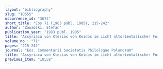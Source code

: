 ```yaml
---
layout: "bibliography"
slug: "10555"
occurrence_id: "3674"
short_title: "Eos 71 (1983 publ. 1985), 215-242"
author: "Zawadzki, Stefan"
publication_year: "1983 publ. 1985"
title: "Assyriaca von Ktesias von Knidos im Licht altorientalischer Forschungen"
volume_no_: "71"
pages: "215-242"
journal: "Eos. Commentarii Societatis Philologae Polonorum"
title: "Assyriaca von Ktesias von Knidos im Licht altorientalischer Forschungen"
previous_item: "10558"
---
```

